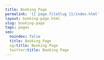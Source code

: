 ```yaml
---
title: Booking Page
permalink: '{{ page.fileSlug }}/index.html'
layout: booking-page.html
slug: booking-page
tags: pages
seo:
  noindex: false
  title: Booking Page
  og:title: Booking Page
  twitter:title: Booking Page
---
```



